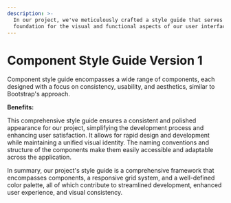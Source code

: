```yaml
---
description: >-
  In our project, we've meticulously crafted a style guide that serves as the
  foundation for the visual and functional aspects of our user interface.
---
```


# Component Style Guide Version 1

Component style guide encompasses a wide range of components, each designed with a focus on consistency, usability, and aesthetics, similar to Bootstrap's approach.



**Benefits:**

This comprehensive style guide ensures a consistent and polished appearance for our project, simplifying the development process and enhancing user satisfaction. It allows for rapid design and development while maintaining a unified visual identity. The naming conventions and structure of the components make them easily accessible and adaptable across the application.

In summary, our project's style guide is a comprehensive framework that encompasses components, a responsive grid system, and a well-defined color palette, all of which contribute to streamlined development, enhanced user experience, and visual consistency.

